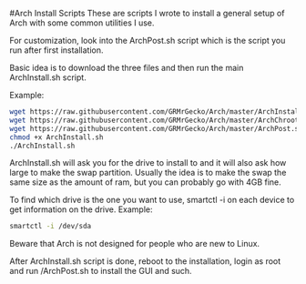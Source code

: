 #Arch Install Scripts
These are scripts I wrote to install a general setup of Arch with some common utilities I use.

For customization, look into the ArchPost.sh script which is the script you run after first installation.

Basic idea is to download the three files and then run the main ArchInstall.sh script.

Example:
```bash
wget https://raw.githubusercontent.com/GRMrGecko/Arch/master/ArchInstall.sh
wget https://raw.githubusercontent.com/GRMrGecko/Arch/master/ArchChroot.sh
wget https://raw.githubusercontent.com/GRMrGecko/Arch/master/ArchPost.sh
chmod +x ArchInstall.sh
./ArchInstall.sh
```

ArchInstall.sh will ask you for the drive to install to and it will also ask how large to make the swap partition. Usually the idea is to make the swap the same size as the amount of ram, but you can probably go with 4GB fine.

To find which drive is the one you want to use, smartctl -i on each device to get information on the drive. Example:
```bash
smartctl -i /dev/sda
```

Beware that Arch is not designed for people who are new to Linux.

After ArchInstall.sh script is done, reboot to the installation, login as root and run /ArchPost.sh to install the GUI and such.